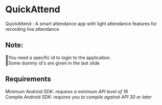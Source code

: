 # QuickAttend
QuickAttend : A smart attendance app with light attendance features for recording live attendance

## Note:
:large_blue_diamond:You need a specific id to login to the application.<br>
:large_blue_diamond:Some dummy id's are given in the last slide 

## Requirements
Minimum Android SDK: *requires a minimum API level of 16*<br>
Compile Android SDK: *requires you to compile against API 30 or later*



